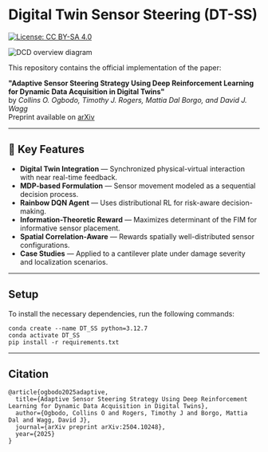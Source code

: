 # Digital Twin Sensor Steering (DT-SS)

[![License: CC BY-SA 4.0](https://img.shields.io/badge/License-CC%20BY--SA%204.0-lightgrey.svg)](https://creativecommons.org/licenses/by-sa/4.0/)

![DCD overview diagram](/docs/images/Sensor-Configuration-Evolution.svg)

This repository contains the official implementation of the paper:

**"Adaptive Sensor Steering Strategy Using Deep Reinforcement Learning for Dynamic Data Acquisition in Digital Twins"**  
by *Collins O. Ogbodo, Timothy J. Rogers, Mattia Dal Borgo, and David J. Wagg*  
Preprint available on [arXiv](https://arxiv.org/abs/2504.10248)

---

## 🚀 Key Features

- **Digital Twin Integration** — Synchronized physical-virtual interaction with near real-time feedback.
- **MDP-based Formulation** — Sensor movement modeled as a sequential decision process.
- **Rainbow DQN Agent** — Uses distributional RL for risk-aware decision-making.
- **Information-Theoretic Reward** — Maximizes determinant of the FIM for informative sensor placement.
- **Spatial Correlation-Aware** — Rewards spatially well-distributed sensor configurations.
- **Case Studies** — Applied to a cantilever plate under damage severity and localization scenarios.
---

## Setup
To install the necessary dependencies, run the following commands:
```
conda create --name DT_SS python=3.12.7
conda activate DT_SS
pip install -r requirements.txt
```
---
## Citation
```
@article{ogbodo2025adaptive,
  title={Adaptive Sensor Steering Strategy Using Deep Reinforcement Learning for Dynamic Data Acquisition in Digital Twins},
  author={Ogbodo, Collins O and Rogers, Timothy J and Borgo, Mattia Dal and Wagg, David J},
  journal={arXiv preprint arXiv:2504.10248},
  year={2025}
}
```



